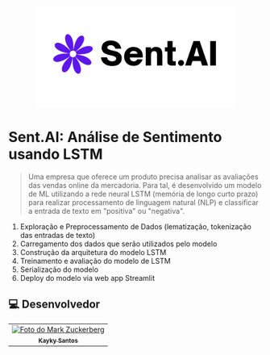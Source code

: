 <p align="center">
    <img src="https://github.com/diasKayky/sent-ai-analise_sentimento/blob/main/logo.png" data-canonical-src="https://github.com/diasKayky/sent-ai-analise_sentimento/blob/main/logo.png" width="400" style="text-align: center;" height="200"/>
</p>

# Sent.AI: Análise de Sentimento usando LSTM

> Uma empresa que oferece um produto precisa analisar as avaliações das vendas online da mercadoria. Para tal, é desenvolvido um modelo de ML utilizando a rede neural LSTM (memória de longo curto prazo) para realizar processamento de linguagem natural (NLP) e classificar a entrada de texto em "positiva" ou "negativa".


1. Exploração e Preprocessamento de Dados (lematização, tokenização das entradas de texto)
2. Carregamento dos dados que serão utilizados pelo modelo
3. Construção da arquitetura do modelo LSTM
4. Treinamento e avaliação do modelo de LSTM
5. Serialização do modelo
6. Deploy do modelo via web app Streamlit

##  💻 Desenvolvedor


<table>
  <tr>
    <td align="center">
      <a href="#">
        <img src="https://avatars.githubusercontent.com/u/75142111?v=4" width="100px;" alt="Foto do Mark Zuckerberg"/><br>
        <sub>
          <b>Kayky Santos</b>
        </sub>
      </a>
    </td>
  </tr>
</table>
